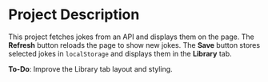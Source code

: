 # Project Description

This project fetches jokes from an API and displays them on the page. The **Refresh** button reloads the page to show new jokes. The **Save** button stores selected jokes in `localStorage` and displays them in the **Library** tab.

**To-Do**: Improve the Library tab layout and styling.